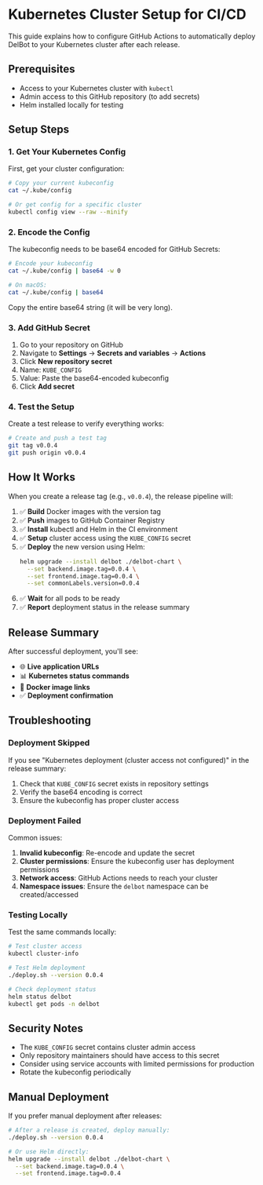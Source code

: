 # Kubernetes Cluster Setup for CI/CD

This guide explains how to configure GitHub Actions to automatically deploy DelBot to your Kubernetes cluster after each release.

## Prerequisites

- Access to your Kubernetes cluster with `kubectl`
- Admin access to this GitHub repository (to add secrets)
- Helm installed locally for testing

## Setup Steps

### 1. Get Your Kubernetes Config

First, get your cluster configuration:

```bash
# Copy your current kubeconfig
cat ~/.kube/config

# Or get config for a specific cluster
kubectl config view --raw --minify
```

### 2. Encode the Config

The kubeconfig needs to be base64 encoded for GitHub Secrets:

```bash
# Encode your kubeconfig
cat ~/.kube/config | base64 -w 0

# On macOS:
cat ~/.kube/config | base64
```

Copy the entire base64 string (it will be very long).

### 3. Add GitHub Secret

1. Go to your repository on GitHub
2. Navigate to **Settings** → **Secrets and variables** → **Actions**
3. Click **New repository secret**
4. Name: `KUBE_CONFIG`
5. Value: Paste the base64-encoded kubeconfig
6. Click **Add secret**

### 4. Test the Setup

Create a test release to verify everything works:

```bash
# Create and push a test tag
git tag v0.0.4
git push origin v0.0.4
```

## How It Works

When you create a release tag (e.g., `v0.0.4`), the release pipeline will:

1. ✅ **Build** Docker images with the version tag
2. ✅ **Push** images to GitHub Container Registry
3. ✅ **Install** kubectl and Helm in the CI environment
4. ✅ **Setup** cluster access using the `KUBE_CONFIG` secret
5. ✅ **Deploy** the new version using Helm:
   ```bash
   helm upgrade --install delbot ./delbot-chart \
     --set backend.image.tag=0.0.4 \
     --set frontend.image.tag=0.0.4 \
     --set commonLabels.version=0.0.4
   ```
6. ✅ **Wait** for all pods to be ready
7. ✅ **Report** deployment status in the release summary

## Release Summary

After successful deployment, you'll see:

- 🌐 **Live application URLs**
- 📊 **Kubernetes status commands**
- 🐳 **Docker image links**
- ✅ **Deployment confirmation**

## Troubleshooting

### Deployment Skipped

If you see "Kubernetes deployment (cluster access not configured)" in the release summary:

1. Check that `KUBE_CONFIG` secret exists in repository settings
2. Verify the base64 encoding is correct
3. Ensure the kubeconfig has proper cluster access

### Deployment Failed

Common issues:

1. **Invalid kubeconfig**: Re-encode and update the secret
2. **Cluster permissions**: Ensure the kubeconfig user has deployment permissions
3. **Network access**: GitHub Actions needs to reach your cluster
4. **Namespace issues**: Ensure the `delbot` namespace can be created/accessed

### Testing Locally

Test the same commands locally:

```bash
# Test cluster access
kubectl cluster-info

# Test Helm deployment
./deploy.sh --version 0.0.4

# Check deployment status
helm status delbot
kubectl get pods -n delbot
```

## Security Notes

- The `KUBE_CONFIG` secret contains cluster admin access
- Only repository maintainers should have access to this secret
- Consider using service accounts with limited permissions for production
- Rotate the kubeconfig periodically

## Manual Deployment

If you prefer manual deployment after releases:

```bash
# After a release is created, deploy manually:
./deploy.sh --version 0.0.4

# Or use Helm directly:
helm upgrade --install delbot ./delbot-chart \
  --set backend.image.tag=0.0.4 \
  --set frontend.image.tag=0.0.4
```
